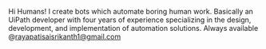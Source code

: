 Hi Humans! 
I create bots which automate boring human work. Basically an UiPath developer with four years of experience specializing in the design, development, and implementation of automation solutions. 
Always available @rayapatisaisrikanth1@gmail.com

